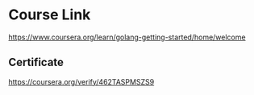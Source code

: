 # Course Link
https://www.coursera.org/learn/golang-getting-started/home/welcome

## Certificate

https://coursera.org/verify/462TASPMSZS9